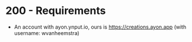 # 200 - Requirements

- An account with ayon.ynput.io, ours is https://creations.ayon.app (with username: wvanheemstra)
